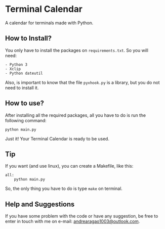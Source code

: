 # Terminal Calendar
A calendar for terminals made with Python.

## How to Install?
You only have to install the packages on ```requirements.txt```. So you will need:

```
- Python 3
- Xclip
- Python dateutil
```

Also, is important to know that the file ```pyxhook.py``` is a library, but you do not need to install it.

## How to use?
After installing all the required packages, all you have to do is run the following command:

```
python main.py
```

Just it! Your Terminal Calendar is ready to be used.

## Tip
If you want (and use linux), you can create a Makefile, like this:

```
all:
    python main.py
```

So, the only thing you have to do is type ```make``` on terminal.

## Help and Suggestions
If you have some problem with the code or have any suggestion, be free to enter in touch with me on e-mail: andrearagao1003@outlook.com.
